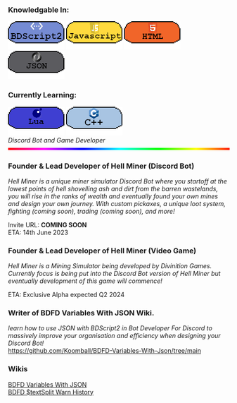 ### Knowledgable In:
[![image](3453532.png)](https://github.com/Koomball) [![image](533532532.png)](https://github.com/Koomball) [![image](3532323.png)](https://github.com/Koomball) [![image](432432432.png)](https://github.com/Koomball) <br>
### Currently Learning:
[![image](3532154321.png)](https://github.com/Koomball) [![image](23532532.png)](https://github.com/Koomball) <br>
*Discord Bot and Game Developer* <br>
[![image](fhVTAyV.gif)](https://github.com/Koomball)
### Founder & Lead Developer of Hell Miner (Discord Bot)
*Hell Miner is a unique miner simulator Discord Bot where you startoff at the lowest points of hell shovelling ash and dirt from the barren wastelands, you will rise in the ranks of wealth and eventually found your own mines and design your own journey. With custom pickaxes, a unique loot system, fighting (coming soon), trading (coming soon), and more!*

Invite URL: **COMING SOON** <br>
ETA: 14th June 2023

### Founder & Lead Developer of Hell Miner (Video Game)
*Hell Miner is a Mining Simulator being developed by Divinition Games. Currently focus is being put into the Discord Bot version of Hell Miner but eventually development of this game will commence!* <br>

ETA: Exclusive Alpha expected Q2 2024

### Writer of BDFD Variables With JSON Wiki.
*learn how to use JSON with BDScript2 in Bot Developer For Discord to massively improve your organisation and efficiency when designing your Discord Bot!* <br>
https://github.com/Koomball/BDFD-Variables-With-Json/tree/main

### Wikis
[BDFD Variables With JSON](https://github.com/Koomball/BDFD-Variables-With-Json/tree/main) <br>
[BDFD $textSplit Warn History](https://github.com/Koomball/BDFD-textSplit-Warn-History-guide)
